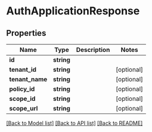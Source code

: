 # AuthApplicationResponse

## Properties
Name | Type | Description | Notes
------------ | ------------- | ------------- | -------------
**id** | **string** |  | 
**tenant_id** | **string** |  | [optional] 
**tenant_name** | **string** |  | [optional] 
**policy_id** | **string** |  | [optional] 
**scope_id** | **string** |  | [optional] 
**scope_url** | **string** |  | [optional] 

[[Back to Model list]](../README.md#documentation-for-models) [[Back to API list]](../README.md#documentation-for-api-endpoints) [[Back to README]](../README.md)


